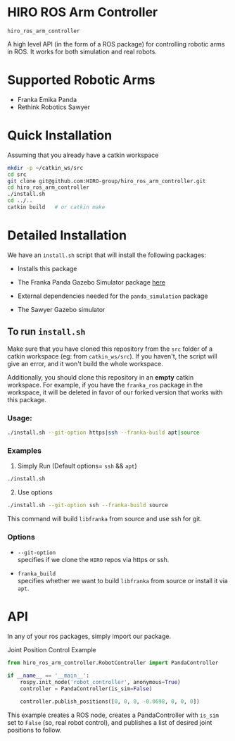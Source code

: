 # HIRO ROS Arm Controller
`hiro_ros_arm_controller`

A high level API (in the form of a ROS package) for controlling robotic arms in ROS.
It works for both simulation and real robots.

# Supported Robotic Arms
- Franka Emika Panda
- Rethink Robotics Sawyer

# Quick Installation
Assuming that you already have a catkin workspace
```sh
mkdir -p ~/catkin_ws/src
cd src
git clone git@github.com:HIRO-group/hiro_ros_arm_controller.git
cd hiro_ros_arm_controller
./install.sh
cd ../..
catkin build   # or catkin make
```

# Detailed Installation

We have an `install.sh` script that will install the following packages:

- Installs this package

- The Franka Panda Gazebo Simulator package [here](https://github.com/HIRO-group/panda_simulation)

- External dependencies needed for the `panda_simulation` package

- The Sawyer Gazebo simulator

## To run `install.sh`
Make sure that you have cloned this repository from the `src` folder of a catkin workspace (eg: from `catkin_ws/src`). If you haven't, the script will give an error, and it won't build the whole workspace.

Additionally, you should clone this repository in an **empty** catkin workspace. For example, if you have the `franka_ros` package in the workspace, it will be deleted in favor of our forked version that works with this package.

### Usage:
```sh
./install.sh --git-option https|ssh --franka-build apt|source
```


### Examples
1. Simply Run (Default options= `ssh` && `apt`)
```sh
./install.sh
```

2. Use options
```sh
./install.sh --git-option ssh --franka-build source
```
This command will build `libfranka` from source and use ssh for git.

### Options
- `--git-option` <br>
specifies if we clone the `HIRO` repos via https or ssh.

- `franka_build` <br>
specifies whether we want to build `libfranka` from source or install it via `apt`.

# API
In any of your ros packages, simply import our package.

Joint Position Control Example
```py
from hiro_ros_arm_controller.RobotController import PandaController

if __name__ == '__main__':
    rospy.init_node('robot_controller', anonymous=True)
    controller = PandaController(is_sim=False)

    controller.publish_positions([0, 0, 0, -0.0698, 0, 0, 0])
```

This example creates a ROS node, creates a PandaController with `is_sim` set to `False` (so, real robot control), and publishes a list of desired joint positions to follow.
